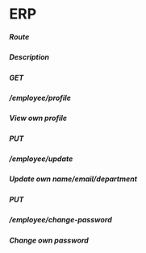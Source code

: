 # ERP

##### Route
##### Description
##### GET
##### /employee/profile
##### View own profile
##### PUT
##### /employee/update
##### Update own name/email/department
##### PUT
##### /employee/change-password
##### Change own password


